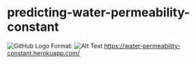 # predicting-water-permeability-constant
![GitHub Logo](/images/logo.png)
Format: ![Alt Text](url)
https://water-permeability-constant.herokuapp.com/
